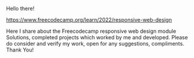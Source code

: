 Hello there!

https://www.freecodecamp.org/learn/2022/responsive-web-design

Here I share about the Freecodecamp responsive web design module Solutions, completed projects which worked by me and developed.
Please do consider and verify my work, open for any suggestions, compliments.
Thank You!
